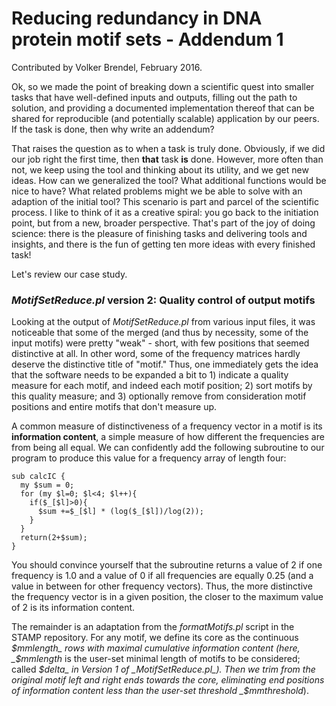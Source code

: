 # Reducing redundancy in DNA protein motif sets - Addendum 1
Contributed by Volker Brendel, February 2016.

Ok, so we made the point of breaking down a scientific quest into smaller tasks
that have well-defined inputs and outputs, filling out the path to solution,
and providing a documented implementation thereof that can be shared for
reproducible (and potentially scalable) application by our peers.
If the task is done, then why write an addendum?

That raises the question as to when a task is truly done.
Obviously, if we did our job right the first time, then __that__ task __is__ done.
However, more often than not, we keep using the tool and thinking about its
utility, and we get new ideas.
How can we generalized the tool?  What additional functions would be nice to
have?   What related problems might we be able to solve with an adaption of
the initial tool?
This scenario is part and parcel of the scientific process.
I like to think of it as a creative spiral: you go back to the initiation point,
but from a new, broader perspective.
That's part of the joy of doing science: there is the pleasure of finishing
tasks and delivering tools and insights, and there is the fun of getting ten
more ideas with every finished task!

Let's review our case study.

### _MotifSetReduce.pl_ version 2: Quality control of output motifs
Looking at the output of _MotifSetReduce.pl_ from various input files, it was
noticeable that some of the merged (and thus by necessity, some of the input
motifs) were pretty "weak" - short, with few positions that seemed distinctive
at all.
In other word, some of the frequency matrices hardly deserve the distinctive
title of "motif."
Thus, one immediately gets the idea that the software needs to be expanded a bit
to 1) indicate a quality measure for each motif, and indeed each motif position;
2) sort motifs by this quality measure; and 3) optionally remove from consideration
motif positions and entire motifs that don't measure up.

A common measure of distinctiveness of a frequency vector in a motif is its
__information content__, a simple measure of how different the frequencies are
from being all equal.
We can confidently add the following subroutine to our program to produce this
value for a frequency array of length four:

```
sub calcIC {
  my $sum = 0;
  for (my $l=0; $l<4; $l++){
    if($_[$l]>0){
      $sum +=$_[$l] * (log($_[$l])/log(2));
    }
  }
  return(2+$sum);
}
```

You should convince yourself that the subroutine returns a value of 2 if one
frequency is 1.0 and a value of 0 if all frequencies are equally 0.25 (and a
value in between for other frequency vectors).
Thus, the more distinctive the frequency vector is in a given position, the
closer to the maximum value of 2 is its information content.

The remainder is an adaptation from the _formatMotifs.pl_ script in the STAMP
repository.
For any motif, we define its core as the continuous _$mmlength_ rows with
maximal cumulative information content (here, _$mmlength_ is the user-set minimal length of motifs to be considered; called _$delta_ in Version 1 of
_MotifSetReduce.pl_).
Then we trim from the original motif left and right ends towards the core,
eliminating end positions of information content less than the user-set
threshold _$mmthreshold_).
